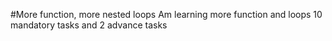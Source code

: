 #More function, more nested loops
Am learning more function and loops
10 mandatory tasks and 2 advance tasks

